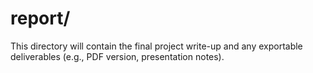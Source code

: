# report/

This directory will contain the final project write-up and any exportable deliverables (e.g., PDF version, presentation notes).
